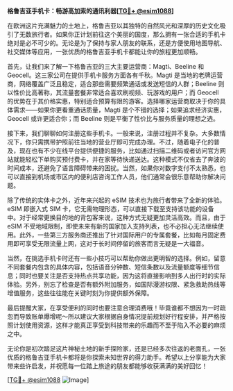 **格鲁吉亚手机卡：畅游高加索的通讯利器[[TG💪+ @esim1088](https://t.me/s/esim1088)]**

在欧洲这片充满魅力的土地上，格鲁吉亚以其独特的自然风光和深厚的历史文化吸引了无数旅行者。如果你正计划前往这个美丽的国度，那么拥有一张合适的手机卡绝对是必不可少的。无论是为了保持与家人朋友的联系，还是方便使用地图导航、社交媒体等应用，一张优质的格鲁吉亚手机卡都能让你的旅程更加顺畅。

首先，让我们来了解一下格鲁吉亚的三大主要运营商：Magti、Beeline 和 Geocell。这三家公司在提供手机卡服务方面各有千秋。Magti 是当地的老牌运营商，网络覆盖广泛且稳定，适合那些需要频繁通话或发送短信的人群；Beeline 则以性价比高著称，其流量套餐非常适合喜欢刷视频、玩游戏的用户；而 Geocell 的优势在于其价格实惠，特别适合预算有限的游客。选择哪家运营商取决于你的具体需求——如果你更看重通话质量，Magti 是个不错的选择；如果追求经济实惠，Geocell 或许更适合你；而 Beeline 则是平衡了性价比与服务质量的理想之选。

接下来，我们聊聊如何注册这些手机卡。一般来说，注册过程并不复杂。大多数情况下，你只需携带护照前往当地的营业厅即可完成办理。不过，随着电子化的普及，现在也有不少在线平台提供便捷的服务，比如通过扫描二维码或者访问官方网站就能轻松下单购买预付费卡，并在家等待快递送达。这种模式不仅省去了奔波的时间成本，还避免了语言障碍带来的困扰。当然，如果你对数字支付不太熟悉，也可以直接到机场或市区内的便利店咨询工作人员，他们通常会很乐意帮助你解决问题。

除了传统的实体卡之外，近年来兴起的 eSIM 技术也为旅行者带来了全新的体验。eSIM 即嵌入式 SIM 卡，它无需物理形态，可以直接下载至支持该功能的设备中。对于经常更换目的地的背包客来说，这种方式无疑更加灵活高效。而且，由于 eSIM 不受地域限制，即使未来有新的国家加入支持列表，也不必担心无法继续使用。此外，一些第三方服务商还推出了针对国际用户的专属套餐，比如每月固定费用即可享受无限流量上网，这对于长时间停留的旅客而言无疑是一大福音。

当然，在挑选手机卡时还有一些小技巧可以帮助你做出更明智的选择。例如，留意不同套餐内包含的具体内容，包括语音分钟数、短信条数以及流量额度等细节信息；同时也要关注是否支持热点共享功能，因为这将直接影响到多人出行时的实际体验。另外，别忘了检查是否有额外附加服务，如国际漫游权限、紧急救助热线等增值服务，这些往往能在关键时刻为你提供额外保障。

最后提醒大家，在享受便利的同时也要注意合理消费哦！毕竟谁都不想因为一时疏忽而导致账单爆增呢～所以建议大家根据自身情况提前规划好行程安排，并严格按照计划使用资源，这样才能真正享受到科技带来的乐趣而不至于陷入不必要的麻烦之中。

无论你是初次踏足这片神秘土地的新手探险家，还是已经多次往返的老面孔，一张优质的格鲁吉亚手机卡都将是你探索未知世界的得力助手。希望以上分享能为大家带来些许启发，并祝愿每一位踏上旅途的朋友都能够收获满满的美好回忆！

[[TG💪+ @esim1088](https://t.me/s/esim1088) ![Image](https://i.postimg.cc/4NQfJmqS/Snipaste-2025-05-13-00-14-12.png)]